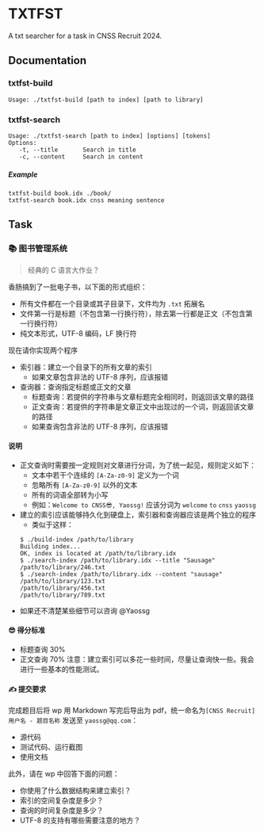 # TXTFST

A txt searcher for a task in CNSS Recruit 2024.

## Documentation

### txtfst-build

```shell
Usage: ./txtfst-build [path to index] [path to library]
```

### txtfst-search

```shell
Usage: ./txtfst-search [path to index] [options] [tokens]
Options:
   -t, --title       Search in title
   -c, --content     Search in content
```

##### Example
```shell
txtfst-build book.idx ./book/
txtfst-search book.idx cnss meaning sentence
```

## Task

### 📚 图书管理系统

> 经典的 C 语言大作业？

香肠搞到了一批电子书，以下面的形式组织：

- 所有文件都在一个目录或其子目录下，文件均为 `.txt` 拓展名
- 文件第一行是标题（不包含第一行换行符），除去第一行都是正文（不包含第一行换行符）
- 纯文本形式，UTF-8 编码，LF 换行符

现在请你实现两个程序

- 索引器：建立一个目录下的所有文章的索引
    - 如果文章包含非法的 UTF-8 序列，应该报错
- 查询器：查询指定标题或正文的文章
    - 标题查询：若提供的字符串与文章标题完全相同时，则返回该文章的路径
    - 正文查询：若提供的字符串是文章正文中出现过的一个词，则返回该文章的路径
    - 如果查询包含非法的 UTF-8 序列，应该报错

#### 说明

- 正文查询时需要按一定规则对文章进行分词，为了统一起见，规则定义如下：
    - 文本中若干个连续的 `[A-Za-z0-9]` 定义为一个词
    - 忽略所有 `[A-Za-z0-9]` 以外的文本
    - 所有的词语全部转为小写
    - 例如：`Welcome to CNSS😎, Yaossg!` 应该分词为 `welcome` `to` `cnss` `yaossg`
- 建立的索引应该能够持久化到硬盘上，索引器和查询器应该是两个独立的程序
    - 类似于这样：
  ```shell
  $ ./build-index /path/to/library
  Building index...
  OK, index is located at /path/to/library.idx
  $ ./search-index /path/to/library.idx --title "Sausage"
  /path/to/library/246.txt
  $ ./search-index /path/to/library.idx --content "sausage"
  /path/to/library/123.txt
  /path/to/library/456.txt
  /path/to/library/789.txt
  ```
- 如果还不清楚某些细节可以咨询 @Yaossg

#### 😎 得分标准

- 标题查询 30%
- 正文查询 70%
  注意：建立索引可以多花一些时间，尽量让查询快一些。我会进行一些基本的性能测试。

#### ✍ 提交要求

完成题目后将 wp 用 Markdown 写完后导出为 pdf，统一命名为`[CNSS Recruit] 用户名 - 题目名称` 发送至 `yaossg@qq.com`：

- 源代码
- 测试代码、运行截图
- 使用文档

此外，请在 wp 中回答下面的问题：

- 你使用了什么数据结构来建立索引？
- 索引的空间复杂度是多少？
- 查询的时间复杂度是多少？
- UTF-8 的支持有哪些需要注意的地方？